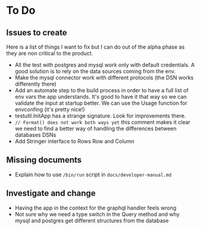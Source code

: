 # To Do

## Issues to create

Here is a list of things I want to fix but I can do out of the alpha phase as
they are non critical to the product.

- All the test with postgres and mysql work only with default credentials. A
  good solution is to rely on the data sources coming from the env.
- Make the mysql connector work with different protocols (the DSN works
  differently there)
- Add an automate step to the build process in order to have a full list of
  env vars the app understands. It's good to have it that way so we can
  validate the input at startup better. We can use the Usage function for
  envconfing (it's pretty nice!)
- testutil.InitApp has a strange signature. Look for improvements there.
- `// Format() does not work both ways yet` this comment makes it clear we
  need to find a better way of handling the differences between databases DSNs
- Add Stringer interface to Rows Row and Column

## Missing documents

- Explain how to use `/bin/run` script in `docs/developer-manual.md`

## Investigate and change

- Having the app in the context for the graphql handler feels wrong
- Not sure why we need a type switch in the Query method and why mysql and
  postgres get different structures from the database
